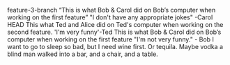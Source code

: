 feature-3-branch
“This is what Bob & Carol did on Bob’s computer when working on the first feature”
"I don't have any appropriate jokes" -Carol
 HEAD
This what Ted and Alice did on Ted's computer when working on the second feature.
'I'm very funny'-Ted
This is what Bob & Carol did on Bob’s computer when working on the first feature
"I'm not very funny." - Bob
I want to go to sleep so bad, but I need wine first. Or tequila. Maybe vodka
a blind man walked into a bar, and a chair, and a table.
